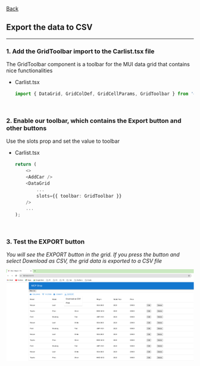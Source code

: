 [Back](README.md)

## Export the data to CSV

<hr>


### 1. Add the GridToolbar import to the Carlist.tsx file

The GridToolbar component is a toolbar for the MUI data grid that contains nice functionalities

- Carlist.tsx
    ```typescript
    import { DataGrid, GridColDef, GridCellParams, GridToolbar } from '@mui/x-data-grid';
    ```
&nbsp;

### 2. Enable our toolbar, which contains the Export button and other buttons

Use the slots prop and set the value to toolbar
- Carlist.tsx
    ```typescript
    return (
        <>
        <AddCar />
        <DataGrid
            ...
            slots={{ toolbar: GridToolbar }}
        />
        ...
    );
    ```
&nbsp;

### 3. Test the EXPORT button
_You will see the EXPORT button in the grid. If you press the button and select Download as CSV, the grid data is exported to a CSV file_

![export feature](https://github.com/Elliot518/mcp-oss-tech/blob/main/frontend/react/export_feature.png?raw=true)

&nbsp;


